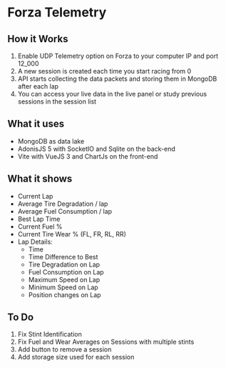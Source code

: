 # Forza Telemetry

## How it Works
1. Enable UDP Telemetry option on Forza to your computer IP and port 12_000
2. A new session is created each time you start racing from 0
3. API starts collecting the data packets and storing them in MongoDB after each lap
4. You can access your live data in the live panel or study previous sessions in the session list

## What it uses
- MongoDB as data lake
- AdonisJS 5 with SocketIO and Sqlite on the back-end
- Vite with VueJS 3 and ChartJs on the front-end

## What it shows
- Current Lap
- Average Tire Degradation / lap
- Average Fuel Consumption / lap
- Best Lap Time
- Current Fuel %
- Current Tire Wear % (FL, FR, RL, RR)
- Lap Details:
  - Time
  - Time Difference to Best
  - Tire Degradation on Lap
  - Fuel Consumption on Lap
  - Maximum Speed on Lap
  - Minimum Speed on Lap
  - Position changes on Lap


## To Do
1. Fix Stint Identification
2. Fix Fuel and Wear Averages on Sessions with multiple stints
3. Add button to remove a session
4. Add storage size used for each session
